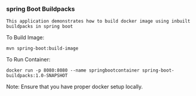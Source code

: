 ### spring Boot Buildpacks

    This application demonstrates how to build docker image using inbuilt buildpacks in spring boot

To Build Image:

    mvn spring-boot:build-image
    
To Run Container:

    docker run -p 8080:8080 --name springbootcontainer spring-boot-buildpacks:1.0-SNAPSHOT
    

Note: Ensure that you have proper docker setup locally.